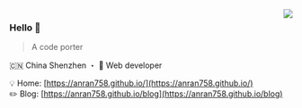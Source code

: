 <img align="right" src="https://github-readme-stats.vercel.app/api?username=anran758&show_icons=true&icon_color=805AD5&text_color=718096&bg_color=ffffff&hide_title=true" />

### Hello 👏

> A code porter

🇨🇳 China Shenzhen ・ 🔧 Web developer

💡 Home: [https://anran758.github.io/](https://anran758.github.io/)  
✏️ Blog: [https://anran758.github.io/blog](https://anran758.github.io/blog)  
